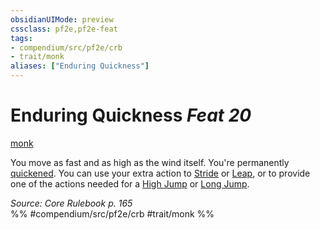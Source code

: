 ```yaml
---
obsidianUIMode: preview
cssclass: pf2e,pf2e-feat
tags:
- compendium/src/pf2e/crb
- trait/monk
aliases: ["Enduring Quickness"]
---
```

# Enduring Quickness  *Feat 20*  
[monk](../../rules/traits/monk.md)  


You move as fast and as high as the wind itself. You're permanently [quickened](../../rules/conditions.md#Quickened). You can use your extra action to [Stride](../../rules/actions/stride.md) or [Leap](../../rules/actions/leap.md), or to provide one of the actions needed for a [High Jump](../../rules/actions/high-jump.md) or [Long Jump](../../rules/actions/long-jump.md).

*Source: Core Rulebook p. 165*  
%% #compendium/src/pf2e/crb #trait/monk %%